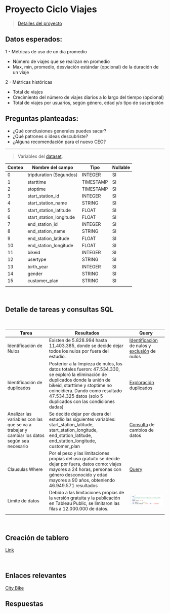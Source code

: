 # Proyecto Ciclo Viajes

>[ Detalles del proyecto](proyecto.md)

## Datos esperados:
1 - Métricas de uso de un día promedio
* Número de viajes que se realizan en promedio
* Max, min, promedio, desviación estándar (opcional) de la duración de un viaje

2 - Métricas históricas
* Total de viajes
* Crecimiento del número de viajes diarios a lo largo del tiempo (opcional)
* Total de viajes por usuarios, según género, edad y/o tipo de suscripción

## Preguntas planteadas:
* ¿Qué conclusiones generales puedes sacar? 
* ¿Qué patrones o ideas descubriste? 
* ¿Alguna recomendación para el nuevo CEO?

---

> Variables del [dataset](https://console.cloud.google.com/marketplace/product/city-of-new-york/nyc-citi-bike?project=data-sandbox-319716).

| Conteo | Nombre del campo           | Tipo      | Nullable |
|--------|----------------------------|-----------|----------|
| 0      | tripduration   (Segundos)            | INTEGER   | SI       |
| 1      | starttime                  | TIMESTAMP | SI       |
| 2      | stoptime                    | TIMESTAMP | SI       |
| 3      | start_station_id            | INTEGER   | SI       |
| 4      | start_station_name          | STRING    | SI       |
| 5      | start_station_latitude      | FLOAT     | SI       |
| 6      | start_station_longitude     | FLOAT     | SI       |
| 7      | end_station_id              | INTEGER   | SI       |
| 8      | end_station_name            | STRING    | SI       |
| 9      | end_station_latitude        | FLOAT     | SI       |
| 10     | end_station_longitude       | FLOAT     | SI       |
| 11     | bikeid                      | INTEGER   | SI       |
| 12     | usertype                    | STRING    | SI       |
| 13     | birth_year                  | INTEGER   | SI       |
| 14     | gender                      | STRING    | SI       |
| 15     | customer_plan               | STRING    | SI       |
| | | | 

<br>

## Detalle de tareas y consultas SQL
<br>


| Tarea | Resultados           | Query      | 
|--------|----------------------------|-----------|
| Identificación de Nulos | Existen de 5.828.994 hasta 11.403.385, donde se decide dejar todos los nulos por fuera del estudio. | [Identificación](SQL\conteo_nulos.sql) de nulos y [exclusión](SQL\exclusion_nulos.sql) de nulos|
| Identificación de duplicados| Posterior a la limpieza de nulos, los datos totales fueron: 47.534.330, se exploró la eliminación de duplicados donde la unión de bikeid, starttime y stoptime no coincidiera. Dando como resultado 47.534.325 datos (solo 5 duplicados con las condiciones dadas) | [Exploración](SQL\exploracion_duplicados.sql) duplicados |
| Analizar las variables con las que se va a trabajar y cambiar los datos según sea necesario| Se decide dejar por duera del estudio las siguientes variables: start_station_latitude, start_station_longitude, end_station_latitude, end_station_longitude, customer_plan      | [Consulta](SQL\cambio_datos.sql) de cambios de datos |
| Clausulas Where | Por el peso y las limitaciones propias del uso gratuito se decide dejar por fuera, datos como: viajes mayores a 24 horas, personas con género desconocido y edad mayores a 90 años, obteniendo 46.949.571 resultados | [Query](SQL\clausulas_where.sql) |
| Limite de datos | Debido a las limitaciones propias de la versión gratuita y la publicación en Tableau Public, se limitaron las filas a 12.000.000 de datos. |![alt text](image.png) |
| | | |


<br>

## Creación de tablero

[Link](https://public.tableau.com/app/profile/osiris.berbesia/viz/dashboard_17238310552130/Dashboard?publish=yes)
<br>

<br>

## Enlaces relevantes

[City Bike](https://citibikenyc.com/homepage)
<br>

## Respuestas



